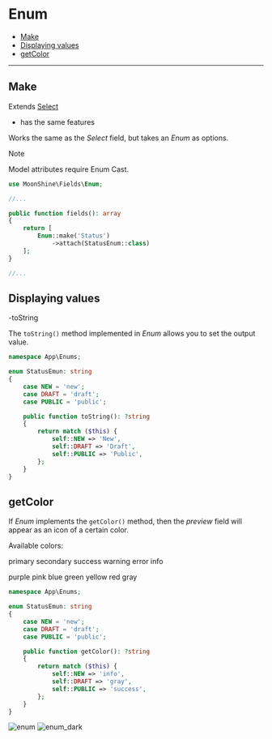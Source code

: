 # Enum

- [Make](#make)
- [Displaying values](#displaying-values)
- [getColor](#getcolor)

---

<a name="make"></a>
## Make
Extends [Select](/docs/{{version}}/fields/select)  
* has the same features  

Works the same as the *Select* field, but takes an *Enum* as options.

> [!NOTE]
> Model attributes require Enum Cast.

```php
use MoonShine\Fields\Enum;

//...

public function fields(): array
{
    return [
        Enum::make('Status')
            ->attach(StatusEnum::class)
    ];
}

//...
```

<a name="displaying-values"></a>
## Displaying values

-toString

The `toString()` method implemented in *Enum* allows you to set the output value.

```php
namespace App\Enums;

enum StatusEmun: string
{
    case NEW = 'new';
    case DRAFT = 'draft';
    case PUBLIC = 'public';

    public function toString(): ?string
    {
        return match ($this) {
            self::NEW => 'New',
            self::DRAFT => 'Draft',
            self::PUBLIC => 'Public',
        };
    }
}
```

<a name="getcolor"></a>
## getColor
If *Enum* implements the `getColor()` method, then the *preview* field will appear as an icon of a certain color.

Available colors:

<p class="my-4 flex flex-wrap gap-1">
    <span class="badge badge-primary">primary</span>
    <span class="badge badge-secondary">secondary</span>
    <span class="badge badge-success">success</span>
    <span class="badge badge-warning">warning</span>
    <span class="badge badge-error">error</span>
    <span class="badge badge-info">info</span>
</p>

<p class="my-4 flex flex-wrap gap-1">
    <span class="badge badge-purple">purple</span>
    <span class="badge badge-pink">pink</span>
    <span class="badge badge-blue">blue</span>
    <span class="badge badge-green">green</span>
    <span class="badge badge-yellow">yellow</span>
    <span class="badge badge-red">red</span>
    <span class="badge badge-gray">gray</span>
</p>

```php
namespace App\Enums;

enum StatusEmun: string
{
    case NEW = 'new';
    case DRAFT = 'draft';
    case PUBLIC = 'public';

    public function getColor(): ?string
    {
        return match ($this) {
            self::NEW => 'info',
            self::DRAFT => 'gray',
            self::PUBLIC => 'success',
        };
    }
}
```
![enum](https://raw.githubusercontent.com/moonshine-software/doc/2.x/resources/screenshots/enum.png)
![enum_dark](https://raw.githubusercontent.com/moonshine-software/doc/2.x/resources/screenshots/enum_dark.png)


